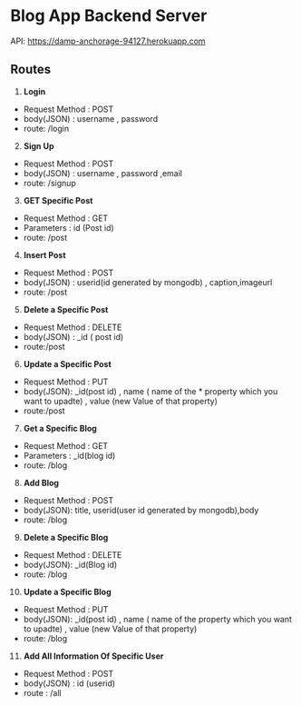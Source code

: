 # Blog App Backend Server
API: https://damp-anchorage-94127.herokuapp.com

## Routes
1. **Login**
* Request Method : POST
* body(JSON) : username , password
* route: /login

2. **Sign Up**
* Request Method : POST
* body(JSON) : username , password ,email
* route: /signup

3. **GET Specific Post**
* Request Method : GET
* Parameters : id (Post id)
* route:  /post

4. **Insert Post** 
* Request Method : POST
* body(JSON) : userid(id generated by mongodb) , caption,imageurl
* route: /post

5. **Delete a Specific Post** 
* Request Method : DELETE
* body(JSON) : _id ( post id)
* route:/post

6. **Update a Specific Post**
* Request Method : PUT
* body(JSON): _id(post id) , name ( name of the * property which you want to upadte) , value (new Value of that property)
* route:/post
7. **Get a Specific Blog**
* Request Method : GET
* Parameters : _id(blog id)
* route: /blog

8. **Add Blog**
* Request Method : POST
* body(JSON): title, userid(user id generated by mongodb),body 
* route: /blog

9. **Delete a Specific Blog**
* Request Method : DELETE
* body(JSON): _id(Blog id)
* route:    /blog

10. **Update a Specific Blog**
* Request Method : PUT
* body(JSON): _id(post id) , name ( name of the property which you want to upadte) , value (new Value of that property)
* route:    /blog
11. **Add All Information Of Specific User**
* Request Method : POST
* body(JSON) : id (userid)
* route : /all


